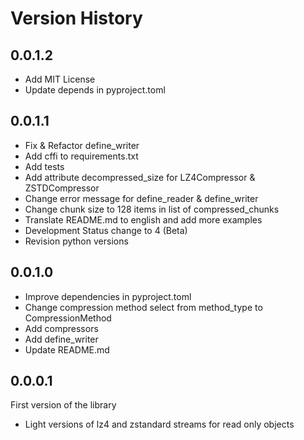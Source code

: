# Version History

## 0.0.1.2

* Add MIT License
* Update depends in pyproject.toml

## 0.0.1.1

* Fix & Refactor define_writer
* Add cffi to requirements.txt
* Add tests
* Add attribute decompressed_size for LZ4Compressor & ZSTDCompressor
* Change error message for define_reader & define_writer
* Change chunk size to 128 items in list of compressed_chunks
* Translate README.md to english and add more examples
* Development Status change to 4 (Beta)
* Revision python versions

## 0.0.1.0

* Improve dependencies in pyproject.toml
* Change compression method select from method_type to CompressionMethod
* Add compressors
* Add define_writer
* Update README.md

## 0.0.0.1

First version of the library

* Light versions of lz4 and zstandard streams for read only objects
